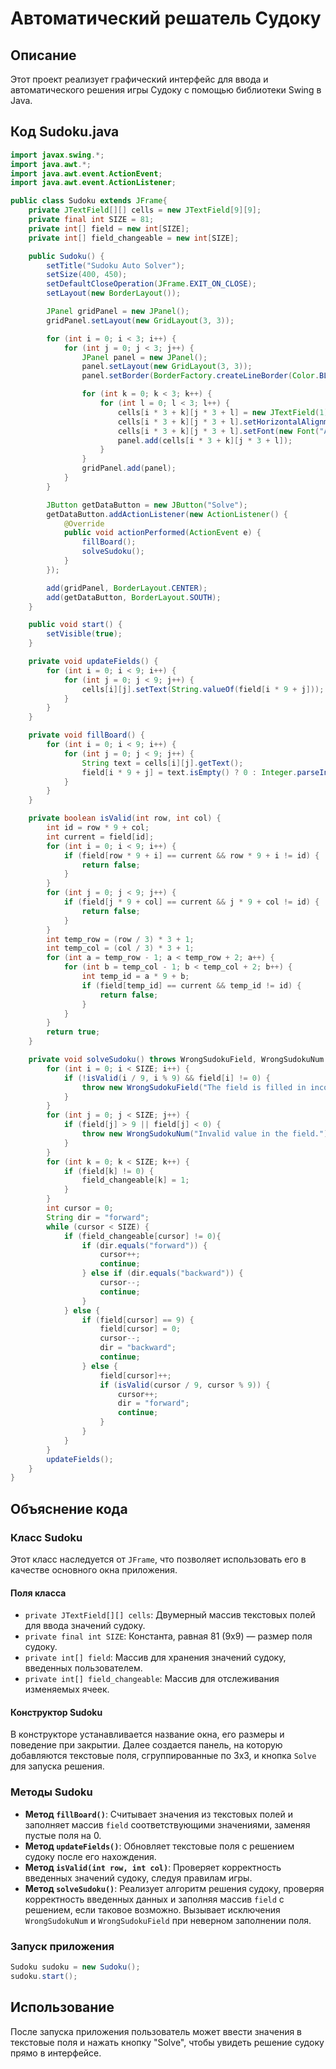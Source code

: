# Автоматический решатель Судоку

## Описание
Этот проект реализует графический интерфейс для ввода и автоматического решения игры Судоку с помощью библиотеки Swing в Java. 

## Код Sudoku.java

```java
import javax.swing.*;
import java.awt.*;
import java.awt.event.ActionEvent;
import java.awt.event.ActionListener;

public class Sudoku extends JFrame{
    private JTextField[][] cells = new JTextField[9][9];
    private final int SIZE = 81;
    private int[] field = new int[SIZE];
    private int[] field_changeable = new int[SIZE];

    public Sudoku() {
        setTitle("Sudoku Auto Solver");
        setSize(400, 450);
        setDefaultCloseOperation(JFrame.EXIT_ON_CLOSE);
        setLayout(new BorderLayout());

        JPanel gridPanel = new JPanel();
        gridPanel.setLayout(new GridLayout(3, 3));

        for (int i = 0; i < 3; i++) {
            for (int j = 0; j < 3; j++) {
                JPanel panel = new JPanel();
                panel.setLayout(new GridLayout(3, 3));
                panel.setBorder(BorderFactory.createLineBorder(Color.BLACK, 2));

                for (int k = 0; k < 3; k++) {
                    for (int l = 0; l < 3; l++) {
                        cells[i * 3 + k][j * 3 + l] = new JTextField(1);
                        cells[i * 3 + k][j * 3 + l].setHorizontalAlignment(JTextField.CENTER);
                        cells[i * 3 + k][j * 3 + l].setFont(new Font("Arial", Font.BOLD, 18));
                        panel.add(cells[i * 3 + k][j * 3 + l]);
                    }
                }
                gridPanel.add(panel);
            }
        }

        JButton getDataButton = new JButton("Solve");
        getDataButton.addActionListener(new ActionListener() {
            @Override
            public void actionPerformed(ActionEvent e) {
                fillBoard();
                solveSudoku();
            }
        });

        add(gridPanel, BorderLayout.CENTER);
        add(getDataButton, BorderLayout.SOUTH);
    }

    public void start() {
        setVisible(true);
    }

    private void updateFields() {
        for (int i = 0; i < 9; i++) {
            for (int j = 0; j < 9; j++) {
                cells[i][j].setText(String.valueOf(field[i * 9 + j]));
            }
        }
    }

    private void fillBoard() {
        for (int i = 0; i < 9; i++) {
            for (int j = 0; j < 9; j++) {
                String text = cells[i][j].getText();
                field[i * 9 + j] = text.isEmpty() ? 0 : Integer.parseInt(text);
            }
        }
    }

    private boolean isValid(int row, int col) {
        int id = row * 9 + col;
        int current = field[id];
        for (int i = 0; i < 9; i++) {
            if (field[row * 9 + i] == current && row * 9 + i != id) {
                return false;
            }
        }
        for (int j = 0; j < 9; j++) {
            if (field[j * 9 + col] == current && j * 9 + col != id) {
                return false;
            }
        }
        int temp_row = (row / 3) * 3 + 1;
        int temp_col = (col / 3) * 3 + 1;
        for (int a = temp_row - 1; a < temp_row + 2; a++) {
            for (int b = temp_col - 1; b < temp_col + 2; b++) {
                int temp_id = a * 9 + b;
                if (field[temp_id] == current && temp_id != id) {
                    return false;
                }
            }
        }
        return true;
    }

    private void solveSudoku() throws WrongSudokuField, WrongSudokuNum {
        for (int i = 0; i < SIZE; i++) {
            if (!isValid(i / 9, i % 9) && field[i] != 0) {
                throw new WrongSudokuField("The field is filled in incorrectly.");
            }
        }
        for (int j = 0; j < SIZE; j++) {
            if (field[j] > 9 || field[j] < 0) {
                throw new WrongSudokuNum("Invalid value in the field.");
            }
        }
        for (int k = 0; k < SIZE; k++) {
            if (field[k] != 0) {
                field_changeable[k] = 1;
            }
        }
        int cursor = 0;
        String dir = "forward";
        while (cursor < SIZE) {
            if (field_changeable[cursor] != 0){
                if (dir.equals("forward")) {
                    cursor++;
                    continue;
                } else if (dir.equals("backward")) {
                    cursor--;
                    continue;
                }
            } else {
                if (field[cursor] == 9) {
                    field[cursor] = 0;
                    cursor--;
                    dir = "backward";
                    continue;
                } else {
                    field[cursor]++;
                    if (isValid(cursor / 9, cursor % 9)) {
                        cursor++;
                        dir = "forward";
                        continue;
                    }
                }
            }
        }
        updateFields();
    }
}
```

## Объяснение кода

### Класс Sudoku
Этот класс наследуется от `JFrame`, что позволяет использовать его в качестве основного окна приложения.

#### Поля класса
- `private JTextField[][] cells`: Двумерный массив текстовых полей для ввода значений cудоку.
- `private final int SIZE`: Константа, равная 81 (9x9) — размер поля cудоку.
- `private int[] field`: Массив для хранения значений cудоку, введенных пользователем.
- `private int[] field_changeable`: Массив для отслеживания изменяемых ячеек.

#### Конструктор Sudoku
В конструкторе устанавливается название окна, его размеры и поведение при закрытии. Далее создается панель, на которую добавляются текстовые поля, сгруппированные по 3x3, и кнопка `Solve` для запуска решения.

### Методы Sudoku
- **Метод `fillBoard()`**: Считывает значения из текстовых полей и заполняет массив `field` соответствующими значениями, заменяя пустые поля на 0.
- **Метод `updateFields()`**: Обновляет текстовые поля с решением судоку после его нахождения.
- **Метод `isValid(int row, int col)`**: Проверяет корректность введенных значений судоку, следуя правилам игры.
- **Метод `solveSudoku()`**: Реализует алгоритм решения судоку, проверяя корректность введенных данных и заполняя массив `field` с решением, если таковое возможно. Вызывает исключения `WrongSudokuNum` и `WrongSudokuField` при неверном заполнении поля.

### Запуск приложения

```java
Sudoku sudoku = new Sudoku();
sudoku.start();
```

## Использование
После запуска приложения пользователь может ввести значения в текстовые поля и нажать кнопку "Solve", чтобы увидеть решение судоку прямо в интерфейсе.
